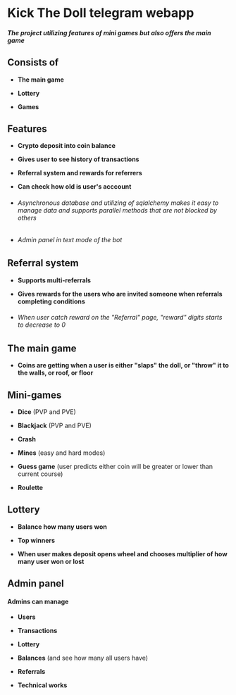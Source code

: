 # Kick The Doll telegram webapp

##### The project utilizing features of mini games but also offers the main game

## Consists of

- **The main game**

- **Lottery**

- **Games**

## Features

- **Crypto deposit into coin balance**

- **Gives user to see history of transactions**

- **Referral system and rewards for referrers**

- **Can check how old is user's acccount**

- ###### Asynchronous database and utilizing of sqlalchemy makes it easy to manage data and supports parallel methods that are not blocked by others

- ###### Admin panel in text mode of the bot

## Referral system

- **Supports multi-referrals**

- **Gives rewards for the users who are invited someone when referrals completing conditions**

- ###### When user catch reward on the "Referral" page, "reward" digits starts to decrease to 0

## The main game

- **Coins are getting when a user is either "slaps" the doll, or "throw" it to the walls, or roof, or floor**

## Mini-games

- **Dice** (PVP and PVE)

- **Blackjack** (PVP and PVE)

- **Crash**

- **Mines** (easy and hard modes)

- **Guess game** (user predicts either coin will be greater or lower than current course)

- **Roulette**

## Lottery

- **Balance how many users won**

- **Top winners**

- **When user makes deposit opens wheel and chooses multiplier of how many user won or lost**

## Admin panel

#### Admins can manage

- **Users**

- **Transactions**

- **Lottery**

- **Balances** (and see how many all users have)

- **Referrals**

- **Technical works**
